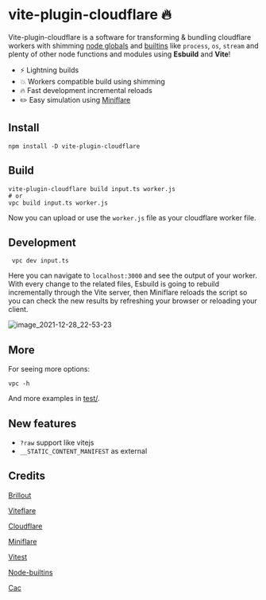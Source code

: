 # vite-plugin-cloudflare 🔥

Vite-plugin-cloudflare is a software for transforming & bundling cloudflare workers with shimming [node globals](https://github.com/calvinmetcalf/rollup-plugin-node-globals) and [builtins](https://github.com/calvinmetcalf/rollup-plugin-node-builtins/)  like `process`, `os`, `stream` and plenty of other node functions and modules using **Esbuild** and **Vite**!

- ⚡ Lightning builds
- 💥 Workers compatible build using shimming
- 🔥 Fast development incremental reloads
- ✏️ Easy simulation using [Miniflare](https://miniflare.dev/) 

## Install
```
npm install -D vite-plugin-cloudflare
```
 
 ## Build
 ```
 vite-plugin-cloudflare build input.ts worker.js 
 # or 
 vpc build input.ts worker.js 
 ```
 Now you can upload or use the `worker.js` file as your cloudflare worker file.
 
 ## Development
 ```
  vpc dev input.ts 
 ```

Here you can navigate to `localhost:3000` and see the output of your worker. With every change to the related files, Esbuild is going to rebuild incrementally through the Vite server, then Miniflare reloads the script so you can check the new results by refreshing your browser or reloading your client.

![image_2021-12-28_22-53-23](https://user-images.githubusercontent.com/37929992/147600217-e2d632cb-78d1-45d8-86cc-081fee8e8f64.png)

## More
For seeing more options:
```
vpc -h
```
And more examples in [test/](https://github.com/Aslemammad/vite-plugin-cloudflare/tree/main/test).

## New features

- `?raw` support like vitejs
- `__STATIC_CONTENT_MANIFEST` as external

## Credits
[Brillout](https://github.com/brillout/)

[Viteflare](https://github.com/alloc/viteflare)

[Cloudflare](https://workers.cloudflare.com/)

[Miniflare](http://miniflare.dev/)

[Vitest](https://github.com/vitest-dev/vitest)

[Node-builtins](https://github.com/calvinmetcalf/rollup-plugin-node-builtins)

[Cac](https://www.npmjs.com/package/cac#display-help-message-and-version)
